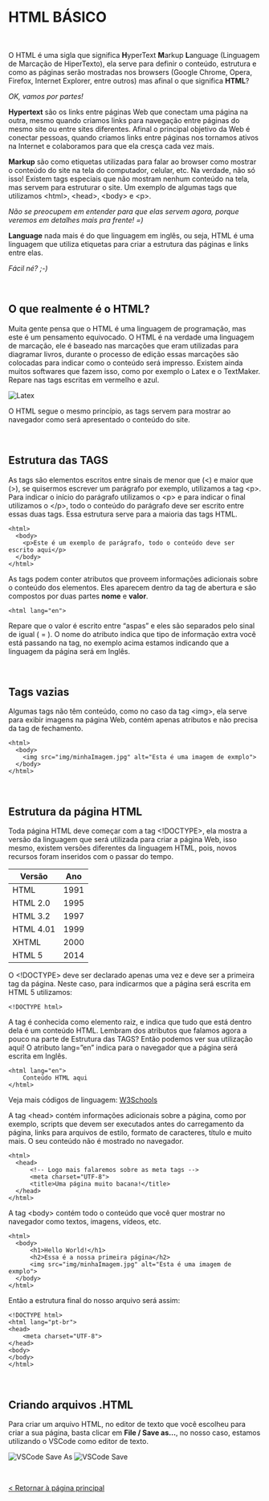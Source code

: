# HTML BÁSICO
  
  
&nbsp;
  
  
O HTML é uma sigla que significa **H**yperText **M**arkup **L**anguage (Linguagem de Marcação de HiperTexto), ela serve para definir o conteúdo, estrutura e como as páginas serão mostradas nos browsers (Google Chrome, Opera, Firefox, Internet Explorer, entre outros) mas afinal o que significa **HTML**?

*OK, vamos por partes!*

**Hypertext** são os links entre páginas Web que conectam uma página na outra, mesmo quando criamos links para navegação entre páginas do mesmo site ou entre sites diferentes. Afinal o principal objetivo da Web é conectar pessoas, quando criamos links entre páginas nos tornamos ativos na Internet e colaboramos para que ela cresça cada vez mais. 

**Markup** são como etiquetas utilizadas para falar ao browser como mostrar o conteúdo do site na tela do computador, celular, etc. Na verdade, não só isso! Existem tags especiais que não mostram nenhum conteúdo na tela, mas servem para estruturar o site.
Um exemplo de algumas tags que utilizamos \<html\>, \<head\>, \<body\> e \<p\>.
    
*Não se preocupem em entender para que elas servem agora, porque veremos em detalhes mais pra frente! =)*

**Language** nada mais é do que linguagem em inglês, ou seja, HTML é uma linguagem que utiliza etiquetas para criar a estrutura das páginas e links entre elas. 

*Fácil né? ;-)*
  
  
&nbsp;
  
## O que realmente é o HTML?

Muita gente pensa que o HTML é uma linguagem de programação, mas este é um pensamento equivocado. O HTML é na verdade uma linguagem de marcação, ele é baseado nas marcações que eram utilizadas para diagramar livros, durante o processo de edição essas marcações são colocadas para indicar como o conteúdo será impresso.
Existem ainda muitos softwares que fazem isso, como por exemplo o Latex e o TextMaker. Repare nas tags escritas em vermelho e azul.

![Latex](imagens/latex.png)

O HTML segue o mesmo princípio, as tags servem para mostrar ao navegador como será apresentado o conteúdo do site.
  
  
&nbsp;
  
## Estrutura das TAGS

As tags são elementos escritos entre sinais de menor que (\<) e maior que (\>), se quisermos escrever um parágrafo por exemplo, utilizamos a tag \<p\>.
Para indicar o início do parágrafo utilizamos o \<p\> e para indicar o final utilizamos o \<\/p\>, todo o conteúdo do parágrafo deve ser escrito entre essas duas tags. Essa estrutura serve para a maioria das tags HTML.

```
<html>
  <body>
    <p>Este é um exemplo de parágrafo, todo o conteúdo deve ser escrito aqui</p>
  </body>
</html>
```

As tags podem conter atributos que proveem informações adicionais sobre o conteúdo dos elementos. Eles aparecem dentro da tag de abertura e são compostos por duas partes **nome** e **valor**. 

```
<html lang="en">
```

Repare que o valor é escrito entre “aspas” e eles são separados pelo sinal de igual ( = ). O nome do atributo indica que tipo de informação extra você está passando na tag, no exemplo acima estamos indicando que a linguagem da página será em Inglês. 
  
  
&nbsp;
  
## Tags vazias

Algumas tags não têm conteúdo, como no caso da tag \<img\>, ela serve para exibir imagens na página Web, contém apenas atributos e não precisa da tag de fechamento.

```
<html>
  <body>
    <img src="img/minhaImagem.jpg" alt="Esta é uma imagem de exmplo">
  </body>
</html>
```
  
  
&nbsp;
  
## Estrutura da página HTML

Toda página HTML deve começar com a tag \<!DOCTYPE\>, ela mostra a versão da linguagem que será utilizada para criar a página Web, isso mesmo, existem versões diferentes da linguagem HTML, pois, novos recursos foram inseridos com o passar do tempo.

| Versão    | Ano  |
| ------    | ---  |
| HTML      | 1991 |
| HTML 2.0  | 1995 |
| HTML 3.2  | 1997 |
| HTML 4.01 | 1999 |
| XHTML     | 2000 |
| HTML 5    | 2014 |

O \<!DOCTYPE\> deve ser declarado apenas uma vez e deve ser a primeira tag da página. Neste caso, para indicarmos que a página será escrita em HTML 5 utilizamos:

```
<!DOCTYPE html>
```

A tag <html> é conhecida como elemento raiz, e indica que tudo que está dentro dela é um conteúdo HTML. Lembram dos atributos que falamos agora a pouco na parte de Estrutura das TAGS? Então podemos ver sua utilização aqui! O atributo lang=”en” indica para o navegador que a página será escrita em Inglês.

```
<html lang="en">
    Conteúdo HTML aqui
</html>
```

Veja mais códigos de linguagem: [W3Schools](https://www.w3schools.com/tags/ref_language_codes.asp)

A tag \<head\> contém informações adicionais sobre a página, como por exemplo, scripts que devem ser executados antes do carregamento da página, links para arquivos de estilo, formato de caracteres, título e muito mais. O seu conteúdo não é mostrado no navegador.

```
<html>
  <head>
      <!-- Logo mais falaremos sobre as meta tags -->
      <meta charset="UTF-8">
      <title>Uma página muito bacana!</title>
  </head>
</html>
```

A tag \<body\> contém todo o conteúdo que você quer mostrar no navegador como textos, imagens, vídeos, etc.
    
```
<html>
  <body>
      <h1>Hello World!</h1>
      <h2>Essa é a nossa primeira página</h2>
      <img src="img/minhaImagem.jpg" alt="Esta é uma imagem de exmplo">
  </body>
</html>
```

Então a estrutura final do nosso arquivo será assim:

```
<!DOCTYPE html>
<html lang="pt-br">
<head>
    <meta charset="UTF-8">
</head>
<body>
</body>
</html>
```
  
  
&nbsp;
  
## Criando arquivos .HTML

Para criar um arquivo HTML, no editor de texto que você escolheu para criar a sua página, basta clicar em **File / Save as…**, no nosso caso, estamos utilizando o VSCode como editor de texto.

![VSCode Save As](imagens/vscode_saveAs.png)
![VSCode Save](imagens/vscode_nomeArquivo.png)
  
  
&nbsp;
  
[< Retornar à página principal](../README.md)

